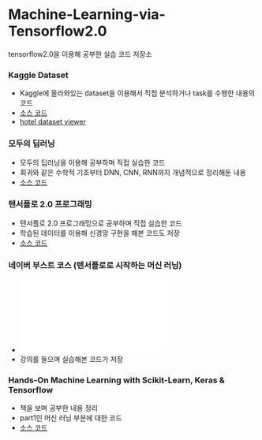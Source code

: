 # Machine-Learning-via-Tensorflow2.0
tensorflow2.0을 이용해 공부한 실습 코드 저장소

### Kaggle Dataset
   - Kaggle에 올라와있는 dataset을 이용해서 직접 분석하거나 task를 수행한 내용의 코드
   - [소스 코드](https://github.com/penguin1109/Machine-Learning-via-Tensorflow2.0/tree/master/Data%20Analysis%20with%20Kaggle%20DataFrame)
   - [hotel dataset viewer](https://nbviewer.jupyter.org/github/penguin1109/Machine-Learning-via-Tensorflow2.0/blob/master/Data%20Analysis%20with%20Kaggle%20DataFrame/Data_Anaysis_Proj5%28Kaggle_Hotel_booking%29-%E3%85%A1Predicting%20%285%29.ipynb#)

### 모두의 딥러닝
   - 모두의 딥러닝을 이용해 공부하며 직접 실습한 코드
   - 회귀와 같은 수학적 기초부터 DNN, CNN, RNN까지 개념적으로 정리해둔 내용
   - [소스 코드](https://github.com/penguin1109/Machine-Learning-via-Tensorflow2.0/tree/master/Deep%20Learning%20Basic)

### 텐서플로 2.0 프로그래밍
  - 텐서플로 2.0 프로그래밍으로 공부하며 직접 실습한 코드
  - 학습된 데이터를 이용해 신경망 구현을 해본 코드도 저장 
  - [소스 코드](https://github.com/penguin1109/Machine-Learning-via-Tensorflow2.0/tree/master/DNN%20TensorFlow%20Lab)

### 네이버 부스트 코스 (텐서플로로 시작하는 머신 러닝)
  - ![수료증](certificate_A20200728-437772.pdf)
  - 강의를 들으며 실습해본 코드가 저장
  
### Hands-On Machine Learning with Scikit-Learn, Keras & Tensorflow
 - 책을 보며 공부한 내용 정리
 - part1인 머신 러닝 부분에 대한 코드 
 - [소스 코드](https://github.com/penguin1109/Machine-Learning-via-Tensorflow2.0/tree/master/Hands-On%20MachineLearning)
 
